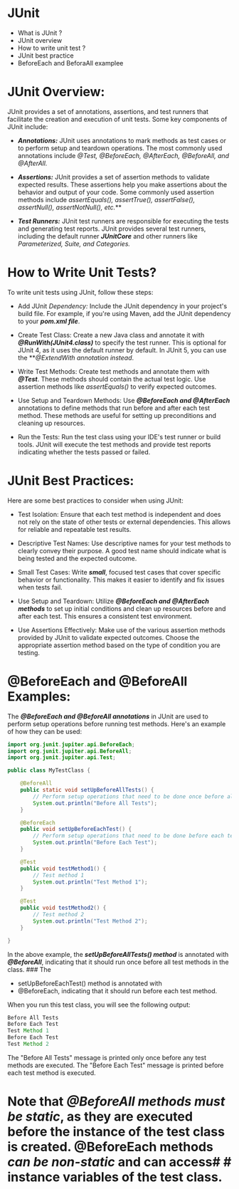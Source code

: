 # JUnit

*  What is JUnit ?
* JUnit overview
* How to write unit test ?
* JUnit best practice
* BeforeEach and BeforaAll examplee 


# JUnit Overview:
JUnit provides a set of annotations, assertions, and test runners that facilitate the creation and execution of unit tests. Some key components of JUnit include:

* ***Annotations:***
 JUnit uses annotations to mark methods as test cases or to perform setup and teardown operations. The most commonly used annotations include *@Test, @BeforeEach, @AfterEach, @BeforeAll, and @AfterAll.*

* ***Assertions:*** JUnit provides a set of assertion methods to validate expected results. These assertions help you make assertions about the behavior and output of your code. Some commonly used assertion methods include *assertEquals(), assertTrue(), assertFalse(), assertNull(), assertNotNull(), etc.***

* ***Test Runners:*** JUnit test runners are responsible for executing the tests and generating test reports. JUnit provides several test runners, including the default runner ***JUnitCore*** and other runners like *Parameterized, Suite, and Categories.*

# How to Write Unit Tests?

To write unit tests using JUnit, follow these steps:
* Add JUnit *Dependency:* Include the JUnit dependency in your project's build file. For example, if you're using Maven, add the JUnit dependency to your ***pom.xml file***.

* Create Test Class: Create a new Java class and annotate it with ***@RunWith(JUnit4.class)*** to specify the test runner. This is optional for JUnit 4, as it uses the default runner by default. In JUnit 5, you can use the ***@ExtendWith annotation instead*.

* Write Test Methods: Create test methods and annotate them with ***@Test***. These methods should contain the actual test logic. Use assertion methods like *assertEquals()* to verify expected outcomes.

* Use Setup and Teardown Methods: Use ***@BeforeEach and @AfterEach*** annotations to define methods that run before and after each test method. These methods are useful for setting up preconditions and cleaning up resources.

* Run the Tests: Run the test class using your IDE's test runner or build tools. JUnit will execute the test methods and provide test reports indicating whether the tests passed or failed.

# JUnit Best Practices:
Here are some best practices to consider when using JUnit:

* Test Isolation: Ensure that each test method is independent and does not rely on the state of other tests or external dependencies. This allows for reliable and repeatable test results.

* Descriptive Test Names: Use descriptive names for your test methods to clearly convey their purpose. A good test name should indicate what is being tested and the expected outcome.

* Small Test Cases: Write ***small***, focused test cases that cover specific behavior or functionality. This makes it easier to identify and fix issues when tests fail.

* Use Setup and Teardown: Utilize ***@BeforeEach and @AfterEach methods*** to set up initial conditions and clean up resources before and after each test. This ensures a consistent test environment.

* Use Assertions Effectively: Make use of the various assertion methods provided by JUnit to validate expected outcomes. Choose the appropriate assertion method based on the type of condition you are testing.

# @BeforeEach and @BeforeAll Examples:

The ***@BeforeEach and @BeforeAll annotations*** in JUnit are used to perform setup operations before running test methods. Here's an example of how they can be used:

```java
import org.junit.jupiter.api.BeforeEach;
import org.junit.jupiter.api.BeforeAll;
import org.junit.jupiter.api.Test;

public class MyTestClass {

    @BeforeAll
    public static void setUpBeforeAllTests() {
        // Perform setup operations that need to be done once before all tests
        System.out.println("Before All Tests");
    }

    @BeforeEach
    public void setUpBeforeEachTest() {
        // Perform setup operations that need to be done before each test
        System.out.println("Before Each Test");
    }

    @Test
    public void testMethod1() {
        // Test method 1
        System.out.println("Test Method 1");
    }

    @Test
    public void testMethod2() {
        // Test method 2
        System.out.println("Test Method 2");
    }

}
```
In the above example, the ***setUpBeforeAllTests() method*** is annotated with ***@BeforeAll***, indicating that it should run once before all test methods in the class. ### The 

* setUpBeforeEachTest() method is annotated with
*  @BeforeEach, indicating that it should run before each test method.

When you run this test class, you will see the following output:

```java 
Before All Tests
Before Each Test
Test Method 1
Before Each Test
Test Method 2
```

The "Before All Tests" message is printed only once before any test methods are executed. The "Before Each Test" message is printed before each test method is executed.

# Note that *@BeforeAll methods must be static*, as they are executed before the instance of the test class is created. @BeforeEach methods *can be non-static* and can access# # instance variables of the test class.
